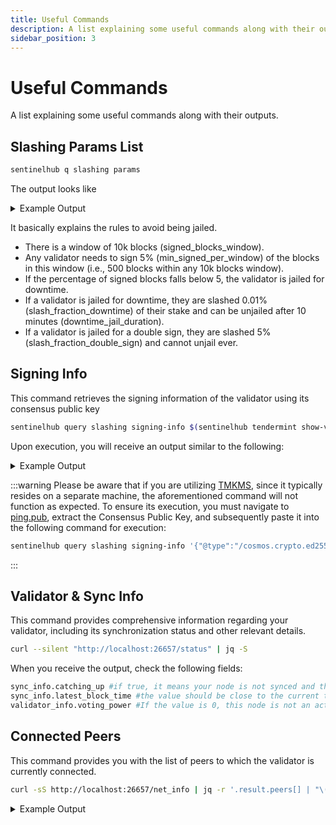 ```yaml
---
title: Useful Commands
description: A list explaining some useful commands along with their outputs.
sidebar_position: 3
---
```


# Useful Commands

A list explaining some useful commands along with their outputs.

## Slashing Params List

```bash
sentinelhub q slashing params
```

The output looks like

<details>
<summary>Example Output</summary>
<p>

```bash title="Slashing Params"
downtime_jail_duration: 600s
min_signed_per_window: "0.050000000000000000"
signed_blocks_window: "10000"
slash_fraction_double_sign: "0.050000000000000000"
slash_fraction_downtime: "0.000100000000000000"
```

</p>
</details>

It basically explains the rules to avoid being jailed.
- There is a window of 10k blocks (signed_blocks_window).
- Any validator needs to sign 5% (min_signed_per_window) of the blocks in this window (i.e., 500 blocks within any 10k blocks window).
- If the percentage of signed blocks falls below 5, the validator is jailed for downtime.
- If a validator is jailed for downtime, they are slashed 0.01% (slash_fraction_downtime) of their stake and can be unjailed after 10 minutes (downtime_jail_duration).
- If a validator is jailed for a double sign, they are slashed 5% (slash_fraction_double_sign) and cannot unjail ever.

## Signing Info

This command retrieves the signing information of the validator using its consensus public key

```bash
sentinelhub query slashing signing-info $(sentinelhub tendermint show-validator)
```

Upon execution, you will receive an output similar to the following:

<details>
<summary>Example Output</summary>
<p>

```bash title="Signing Info"
address: sentvalcons1xxxxxxxxxxxxxxxxxxxxxxxxxxxxxxxxxxxxx
index_offset: "11513"
jailed_until: "1970-01-01T00:00:00Z" #(if different from this, means you are jailed)
missed_blocks_counter: "5" #how many blocks you skipped within the 10k blocks window
start_height: "9982764"
tombstoned: false #if true, means you double signed
```

</p>
</details>

:::warning
Please be aware that if you are utilizing [TMKMS](/full-node-setup/category/tmkms), since it typically resides on a separate machine, the aforementioned command will not function as expected. To ensure its execution, you must navigate to [ping.pub](https://ping.pub/sentinel/staking/sentvaloper1nygcr5p33plzq4akfxnl3nr7nf59gnshnwf0ln), extract the Consensus Public Key, and subsequently paste it into the following command for execution:

```bash
sentinelhub query slashing signing-info '{"@type":"/cosmos.crypto.ed25519.PubKey","key":"M2sRH0zuP/2wqnDR7lkK/Qbb+CZdWHYYRjhyM9yX0IY="}'
```
:::

## Validator & Sync Info

This command provides comprehensive information regarding your validator, including its synchronization status and other relevant details.

```bash
curl --silent "http://localhost:26657/status" | jq -S
```

When you receive the output, check the following fields:

```bash
sync_info.catching_up #if true, it means your node is not synced and therefore it will not sign blocks until it catches up with the rest of the chain
sync_info.latest_block_time #the value should be close to the current time. If it's not, that means your node is also out of sync and won't be able to sign blocks (or the chain has halted).
validator_info.voting_power #If the value is 0, this node is not an active validator, either because you are not in the active set, or because you are jailed, or because the priv_validator_key does not match the validator key
```

## Connected Peers

This command provides you with the list of peers to which the validator is currently connected.

```bash
curl -sS http://localhost:26657/net_info | jq -r '.result.peers[] | "\(.node_info.id)@\(.remote_ip):\(.node_info.listen_addr)"' | awk -F ':' '{print $1":"$(NF)}'
```

<details>
<summary>Example Output</summary>
<p>

```bash title="Connected Peers"
464d1b0650ee82c975e1e7f40ae737f4f688ae32@178.154.212.189:26656
356e02cf1bb1df0e34e5c9f0470c0ad677bee6d6@185.150.26.184:26656
18248ce04952a7e8fab4092eeabff97f6faaeca5@172.105.118.223:26656
182c428b5ff02dc44bdc20a782b28f0cea204bd4@170.39.193.124:26656
1154ef380c350885aef8a2fae6dc308f6844594a@65.108.6.54:50656
89757803f40da51678451735445ad40d5b15e059@169.155.169.176:26656
dd51ff321f29b59b51eedb8682acb3a9f07d44a6@138.201.131.133:26656
442e7d3d100a91ed2d16c15879b36a8beef7faca@89.58.26.9:26656
d1f02ec2c3447e7a218ece5a2aab8f114dece309@167.114.118.234:26796
6b9054afcd76719a4262694478ede8233e6bd7fb@168.119.64.123:26656
9045af707b492d02d05a7865a126d80d15627d91@65.109.97.51:26656
4398bd773ac885b7365de3604eb487be10c54563@95.214.55.227:26706
11dd817e50479f928a52cf16e07dfb0e207a4772@45.77.62.130:26656
ca2c8aa924b7b74e86eac5fe06c61d9cceb55cb1@65.21.106.116:26656
f6f60444040f9f2067519d3f1a1e6c8094cf5664@49.12.154.6:26656
aac50c78fcafc5d87c8cfb8fe25d476b3db6182e@66.172.36.134:26656
493c4bee520125dea7b93bbe054b0e3918130f3f@46.38.251.243:26656
e1be5e84e6f76bdc4d24d2f39830b6f50857e684@78.107.253.133:33656
f6e4a9bd29b8629dc93b813ec784114ca604dff8@65.108.238.219:23956
6198aba1915d01d0e2306bb9b0c502e4d0f788c2@65.109.106.169:26656
5ace0e57784e34930360bf6cc00dd5265278f708@65.108.238.166:23956
45ed1c0498e1ba7894e1362d533583b8c0fa1ae7@136.243.67.189:23956
34d05f43ce549e411a92caf46385d03746f4e1fe@167.86.71.15:26656
f0e52da07b2de80d751108ae63c6b2f25b4685a7@23.88.77.182:23956
1f95bc704608d6f3d42bfce58e0fefbaef818891@89.149.218.78:26656
adad660c3110c10ca0e2f5e434c2f54b9dcb4e60@212.95.53.148:26656
6a535c17deedfa178c8bb9c863b0f646e42f978e@163.172.74.144:26656
9c42bcb0d931b6387b4f808f540139bcd5bda968@131.153.174.14:53656
871fe7eace6b94e1908faa33ff09eeb7146ae0a4@158.247.240.241:15100
ebc272824924ea1a27ea3183dd0b9ba713494f83@195.3.223.168:26706
b60ca3f9ec0d72773ed3ea10bdc7acb90e05dea2@51.161.87.126:26656
79d1dd52fd031dfe4bcb849a39c02b145f12bd8f@38.46.221.75:26656
ac092664a2d27df24393884bce160993bd252145@95.214.52.201:36656
6de4634676e4940ed31bd3e4fde4476e153e466e@95.216.102.124:26656
578993078e27b2b5f0c205becd3ad263fb9c366b@192.99.4.66:26796
ac1decda72d73a418330fe31a3d6ba012ca528ab@89.163.152.142:16646
471518432477e31ea348af246c0b54095d41352c@169.155.47.161:26656
3bbf71ce33504686947d0138405c673a25555738@188.34.151.176:26656
ef48f35580cf0034e12ca05eafd202a0cc0b577b@75.119.148.134:26656
7a665a9130537c8ad1b01924b776210b1d39313c@213.227.164.85:26656
4e1c2471efb89239fb04a4b75f9f87177fd91d00@169.155.171.37:26656
66d0d22dc5e1e542c200da1fc097dae5ea1f3b4e@195.201.175.156:17256
79fe75a45a0e917bb81735fa76d59386c8d4934c@159.89.12.179:26656
```

</p>
</details>